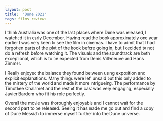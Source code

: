 ```yaml
---
layout: post
title:  "Dune 2021"
tags: films reviews
---
```


I think Australia was one of the last places where Dune was released, I watched it in early December. Having read the book approximately one year earlier I was very keen to see the film in cinemas. I have to admit that I had forgotten parts of the plot of the book before going in, but I decided to not do a refresh before watching it. The visuals and the soundtrack are both exceptional, which is to be expected from Denis Villeneuve and Hans Zimmer.

I Really enjoyed the balance they found between using exposition and explicit explanations. Many things were left unsaid but this only added to the mistery of the world and made it more intrigueing. The performance by Timothee Chalamet and the rest of the cast was very engaging, especially Javier Bardem who fit his role perfectly.

Overall the movie was thoroughly enjoyable and I cannot wait for the second part to be released. Seeing it has made me go out and find a copy of Dune Messiah to immerse myself further into the Dune universe.